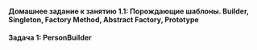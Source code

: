 #### Домашнее задание к занятию 1.1: Порождающие шаблоны. Builder, Singleton, Factory Method, Abstract Factory, Prototype
#### Задача 1: PersonBuilder